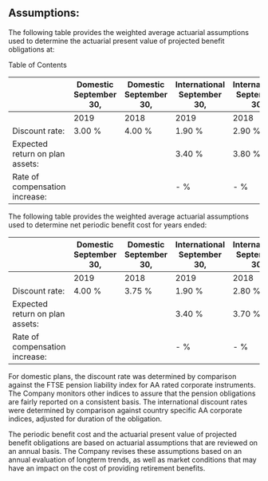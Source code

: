 ## Assumptions:

The following table provides the weighted average actuarial assumptions used to determine the actuarial present value of projected benefit obligations at:

Table of Contents

|                                 | Domestic September 30,   | Domestic September 30,   | International September 30,   | International September 30,   |
|---------------------------------|--------------------------|--------------------------|-------------------------------|-------------------------------|
|                                 | 2019                     | 2018                     | 2019                          | 2018                          |
| Discount rate:                  | 3.00 %                   | 4.00 %                   | 1.90 %                        | 2.90 %                        |
| Expected return on plan assets: |                          |                          | 3.40 %                        | 3.80 %                        |
| Rate of compensation increase:  |                          |                          | - %                           | - %                           |

The following table provides the weighted average actuarial assumptions used to determine net periodic benefit cost for years ended:

|                                 | Domestic September 30,   | Domestic September 30,   | International September 30,   | International September 30,   |
|---------------------------------|--------------------------|--------------------------|-------------------------------|-------------------------------|
|                                 | 2019                     | 2018                     | 2019                          | 2018                          |
| Discount rate:                  | 4.00 %                   | 3.75 %                   | 1.90 %                        | 2.80 %                        |
| Expected return on plan assets: |                          |                          | 3.40 %                        | 3.70 %                        |
| Rate of compensation increase:  |                          |                          | - %                           | - %                           |

For domestic plans, the discount rate was determined by comparison against the FTSE pension liability index for AA rated corporate instruments. The Company monitors other indices to assure that the pension obligations are fairly reported on a consistent basis. The international discount rates were determined by comparison against country specific AA corporate indices, adjusted for duration of the obligation.

The periodic benefit cost and the actuarial present value of projected benefit obligations are based on actuarial assumptions that are reviewed on an annual basis. The Company revises these assumptions based on an annual evaluation of longterm trends, as well as market conditions that may have an impact on the cost of providing retirement benefits.